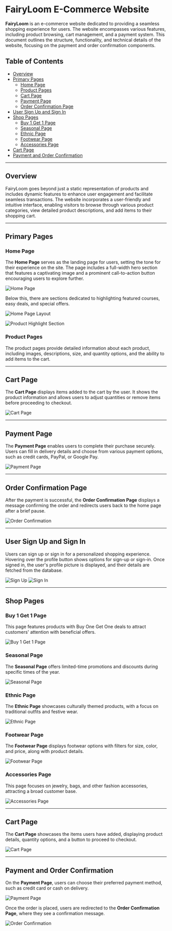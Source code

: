 

# FairyLoom E-Commerce Website

**FairyLoom** is an e-commerce website dedicated to providing a seamless shopping experience for users. The website encompasses various features, including product browsing, cart management, and a payment system. This document outlines the structure, functionality, and technical details of the website, focusing on the payment and order confirmation components.

## Table of Contents
- [Overview](#overview)
- [Primary Pages](#primary-pages)
  - [Home Page](#home-page)
  - [Product Pages](#product-pages)
  - [Cart Page](#cart-page)
  - [Payment Page](#payment-page)
  - [Order Confirmation Page](#order-confirmation-page)
- [User Sign Up and Sign In](#user-sign-up-and-sign-in)
- [Shop Pages](#shop-pages)
  - [Buy 1 Get 1 Page](#buy-1-get-1-page)
  - [Seasonal Page](#seasonal-page)
  - [Ethnic Page](#ethnic-page)
  - [Footwear Page](#footwear-page)
  - [Accessories Page](#accessories-page)
- [Cart Page](#cart-page)
- [Payment and Order Confirmation](#payment-and-order-confirmation)

---

## Overview

FairyLoom goes beyond just a static representation of products and includes dynamic features to enhance user engagement and facilitate seamless transactions. The website incorporates a user-friendly and intuitive interface, enabling visitors to browse through various product categories, view detailed product descriptions, and add items to their shopping cart.

---

## Primary Pages

### Home Page
The **Home Page** serves as the landing page for users, setting the tone for their experience on the site. The page includes a full-width hero section that features a captivating image and a prominent call-to-action button encouraging users to explore further.

![Home Page](https://github.com/user-attachments/assets/b48c4da5-3115-47ac-abc5-9cde3583c337)

Below this, there are sections dedicated to highlighting featured courses, easy deals, and special offers.

![Home Page Layout](https://github.com/user-attachments/assets/04f3e047-2daa-4537-9afb-de6c8f683417)

![Product Highlight Section](https://github.com/user-attachments/assets/b7342845-d3c1-4916-8cee-84a663fe9edd)

### Product Pages
The product pages provide detailed information about each product, including images, descriptions, size, and quantity options, and the ability to add items to the cart.

---

## Cart Page
The **Cart Page** displays items added to the cart by the user. It shows the product information and allows users to adjust quantities or remove items before proceeding to checkout.

![Cart Page](https://github.com/user-attachments/assets/8e35155c-d1f4-4d41-9ec0-fe941b411a7a)

---

## Payment Page
The **Payment Page** enables users to complete their purchase securely. Users can fill in delivery details and choose from various payment options, such as credit cards, PayPal, or Google Pay.

![Payment Page](https://github.com/user-attachments/assets/c87f44d1-5ab0-4cba-8125-fe6a96681328)

---

## Order Confirmation Page
After the payment is successful, the **Order Confirmation Page** displays a message confirming the order and redirects users back to the home page after a brief pause.

![Order Confirmation](https://github.com/user-attachments/assets/0e2b664e-9115-4ac5-9c32-2d315636983e)

---

## User Sign Up and Sign In
Users can sign up or sign in for a personalized shopping experience. Hovering over the profile button shows options for sign-up or sign-in. Once signed in, the user's profile picture is displayed, and their details are fetched from the database.

![Sign Up](https://github.com/user-attachments/assets/e6453195-3517-4eee-8c3f-613d984340e9)
![Sign In](https://github.com/user-attachments/assets/f664813e-9a4b-4421-bbec-18c23e4fafa5)

---

## Shop Pages

### Buy 1 Get 1 Page
This page features products with Buy One Get One deals to attract customers' attention with beneficial offers.

![Buy 1 Get 1 Page](https://github.com/user-attachments/assets/3531716a-b56e-483b-9e71-9172f3c0fa11)

### Seasonal Page
The **Seasonal Page** offers limited-time promotions and discounts during specific times of the year.

![Seasonal Page](https://github.com/user-attachments/assets/5ed9bf9b-5092-4a67-928d-d6e3185d1f0b)

### Ethnic Page
The **Ethnic Page** showcases culturally themed products, with a focus on traditional outfits and festive wear.

![Ethnic Page](https://github.com/user-attachments/assets/badb2d1d-b296-417a-b9dc-39e45e964094)

### Footwear Page
The **Footwear Page** displays footwear options with filters for size, color, and price, along with product details.

![Footwear Page](https://github.com/user-attachments/assets/2dc1e49d-b2f7-4a92-a6ff-f8bcb48a3581)

### Accessories Page
This page focuses on jewelry, bags, and other fashion accessories, attracting a broad customer base.

![Accessories Page](https://github.com/user-attachments/assets/8433e4e9-fdfe-4f76-9f49-f0e3a82e2337)

---

## Cart Page
The **Cart Page** showcases the items users have added, displaying product details, quantity options, and a button to proceed to checkout.

![Cart Page](https://github.com/user-attachments/assets/8e35155c-d1f4-4d41-9ec0-fe941b411a7a)

---

## Payment and Order Confirmation
On the **Payment Page**, users can choose their preferred payment method, such as credit card or cash on delivery.

![Payment Page](https://github.com/user-attachments/assets/c87f44d1-5ab0-4cba-8125-fe6a96681328)

Once the order is placed, users are redirected to the **Order Confirmation Page**, where they see a confirmation message.

![Order Confirmation](https://github.com/user-attachments/assets/0e2b664e-9115-4ac5-9c32-2d315636983e)

